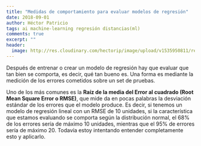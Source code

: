 ```yaml
---
title: "Medidas de comportamiento para evaluar modelos de regresión"
date: 2018-09-01
author: Héctor Patricio
tags: ai machine-learning regresión distancias(ml)
comments: true
excerpt: ""
header:
  image: http://res.cloudinary.com/hectorip/image/upload/v1535950811/residual_sixste.png
---
```


Después de entrenar o crear un modelo de regresión hay que evaluar que tan bien se comporta, es decir,
qué tan bueno es. Una forma es mediante la medición de los errores cometidos sobre un set de pruebas.

Uno de los más comunes es la **Raíz de la media del Error al cuadrado (Root Mean Square Error o RMSE)**,
que mide da en pocas palabras la desviación estándar de los errores que el modelo produce. Es decir, si
tenemos un modelo de regresión lineal con un RMSE de 10 unidades, si la característica que estamos
evaluando se comporta según la distribución normal, el 68% de los errores sería de máximo 10 unidades, mientras que el 95% de errores sería de máximo 20. Todavía estoy intentando entender completamente esto y aplicarlo.
